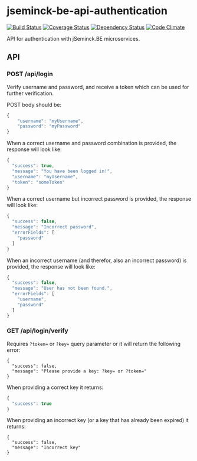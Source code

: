# jseminck-be-api-authentication

[![Build Status](https://travis-ci.org/jseminck/jseminck-be-api-authentication.svg?branch=master)](https://travis-ci.org/jseminck/jseminck-be-api-authentication)  [![Coverage Status](https://coveralls.io/repos/github/jseminck/jseminck-be-api-authentication/badge.svg?branch=master)](https://coveralls.io/github/jseminck/jseminck-be-api-authentication?branch=master)   [![Dependency Status](https://david-dm.org/jseminck/jseminck-be-api-authentication.svg)](https://david-dm.org/jseminck/jseminck-be-api-authentication)   [![Code Climate](https://codeclimate.com/github/jseminck/jseminck-be-api-authentication/badges/gpa.svg)](https://codeclimate.com/github/jseminck/jseminck-be-api-authentication)

API for authentication with jSeminck.BE microservices.

## API

### POST /api/login

Verify username and password, and receive a token which can be used for further verification.

POST body should be:
```js
{
    "username": "myUsername",
    "password": "myPassword"
}
```

When a correct username and password combination is provided, the response will look like:
```js
{
  "success": true,
  "message": "You have been logged in!",
  "username": "myUsername",
  "token": "someToken"
}
```

When a correct username but incorrect password is provided, the response will look like:
```js
{
  "success": false,
  "message": "Incorrect password",
  "errorFields": [
    "password"
  ]
}
```

When an incorrect username (and therefor, also an incorrect password) is provided, the response will look like:
```js
{
  "success": false,
  "message": "User has not been found.",
  "errorFields": [
    "username",
    "password"
  ]
}
```

### GET /api/login/verify
Requires `?token=` or `?key=` query parameter or it will return the following error:
```
{
  "success": false,
  "message": "Please provide a key: ?key= or ?token="
}
```

When providing a correct key it returns:
```js
{
  "success": true
}
```

When providing an incorrect key (or a key that has already been expired) it returns:
```
{
  "success": false,
  "message": "Incorrect key"
}
```
